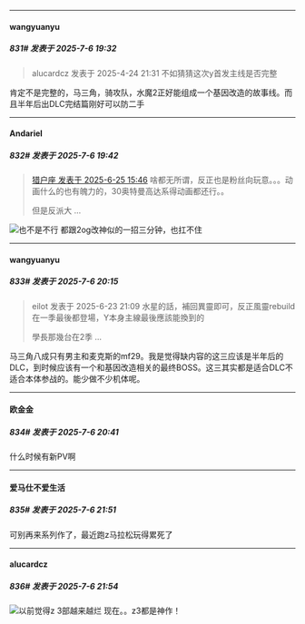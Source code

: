 ﻿
*****

####  wangyuanyu  
##### 831#       发表于 2025-7-6 19:32

<blockquote>alucardcz 发表于 2025-4-24 21:31
不如猜猜这次y首发主线是否完整</blockquote>
肯定不是完整的，马三角，骑攻队，水魔2正好能组成一个基因改造的故事线。而且半年后出DLC完结篇刚好可以防二手


*****

####  Andariel  
##### 832#       发表于 2025-7-6 19:42

<blockquote><a href="httphttps://stage1st.com/2b/forum.php?mod=redirect&amp;goto=findpost&amp;pid=67998697&amp;ptid=2251014" target="_blank">猎户座 发表于 2025-6-25 15:46</a>
啥都无所谓，反正也是粉丝向玩意。。。动画什么的也有魄力的，30奥特曼高达系得动画都还行。。

但是反派大 ...</blockquote>
<img src="https://static.stage1st.com/image/smiley/face2017/067.png" referrerpolicy="no-referrer">也不是不行
都跟2og改神似的一招三分钟，也扛不住


*****

####  wangyuanyu  
##### 833#       发表于 2025-7-6 20:15

<blockquote>eilot 发表于 2025-6-23 21:09
水星的話，補回異靈即可，反正風靈rebuild在一季最後都登場，Y本身主線最後應該能換到的

學長那幾台在2季 ...</blockquote>
马三角八成只有男主和麦克斯的mf29。我是觉得缺内容的这三应该是半年后的DLC，到时候应该有一个和基因改造相关的最终BOSS。这三其实都是适合DLC不适合本体参战的。能少做不少机体呢。


*****

####  欧金金  
##### 834#       发表于 2025-7-6 20:41

什么时候有新PV啊


*****

####  爱马仕不爱生活  
##### 835#       发表于 2025-7-6 21:51

可别再来系列作了，最近跑z马拉松玩得累死了

*****

####  alucardcz  
##### 836#       发表于 2025-7-6 21:54

<img src="https://static.stage1st.com/image/smiley/face2017/233.png" referrerpolicy="no-referrer">以前觉得z 3部越来越烂 现在。。z3都是神作！

